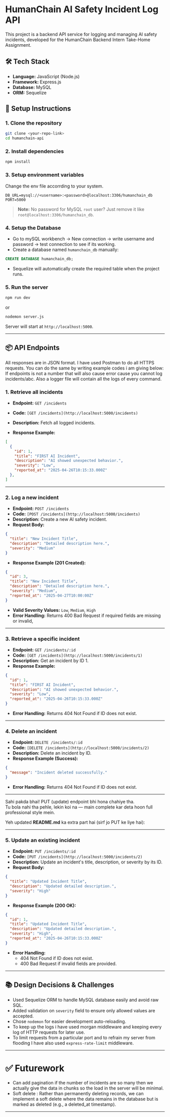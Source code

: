 # HumanChain AI Safety Incident Log API

This project is a backend API service for logging and managing AI safety incidents, developed for the HumanChain Backend Intern Take-Home Assignment.

## 🛠 Tech Stack

- **Language:** JavaScript (Node.js)
- **Framework:** Express.js
- **Database:** MySQL
- **ORM:** Sequelize

## 🚀 Setup Instructions

### 1. Clone the repository

```bash
git clone <your-repo-link>
cd humanchain-api
```

### 2. Install dependencies

```bash
npm install
```

### 3. Setup environment variables

Change the env file accorrding to your system.

```env
DB_URL=mysql://<username>:<password>@localhost:3306/humanchain_db
PORT=5000
```


> **Note:** No password for MySQL `root` user? Just remove it like `root@localhost:3306/humanchain_db`.

### 4. Setup the Database
- Go to mySQL workbench -> New connection -> write username and password -> test connection to see if its working.
- Create a database named `humanchain_db` manually:
  

```sql
CREATE DATABASE humanchain_db;
```

- Sequelize will automatically create the required table when the project runs.

### 5. Run the server

```bash
npm run dev
```
or
```bash
nodemon server.js
```

Server will start at `http://localhost:5000`.

---

## 📦 API Endpoints

All responses are in JSON format.
I have used Postman to do all HTTPS requests. You can do the same by writing example codes i am giving below:
If endpoints is not a number that will also cause error cause you cannot log incidents/abc.
Also a logger file will contain all the logs of every command.

### 1. Retrieve all incidents

- **Endpoint:** `GET /incidents`
- **Code:** `[GET /incidents](http://localhost:5000/incidents)`
- **Description:** Fetch all logged incidents.

- **Response Example:**

```json
[
  {
    "id": 1,
    "title": "FIRST AI Incident",
    "description": "AI showed unexpected behavior.",
    "severity": "Low",
    "reported_at": "2025-04-26T10:15:33.000Z"
  },
]
```

---

### 2. Log a new incident

- **Endpoint:** `POST /incidents`
- **Code:** `[POST /incidents](http://localhost:5000/incidents)`
- **Description:** Create a new AI safety incident.
- **Request Body:**

```json
{
  "title": "New Incident Title",
  "description": "Detailed description here.",
  "severity": "Medium"
}
```

- **Response Example (201 Created):**

```json
{
  "id": 3,
  "title": "New Incident Title",
  "description": "Detailed description here.",
  "severity": "Medium",
  "reported_at": "2025-04-27T10:00:00Z"
}
```

- **Valid Severity Values:** `Low`, `Medium`, `High`
- **Error Handling:** Returns 400 Bad Request if required fields are missing or invalid,

---

### 3. Retrieve a specific incident

- **Endpoint:** `GET /incidents/:id`
- **Code:** `[GET /incidents](http://localhost:5000/incidents/1)`
- **Description:** Get an incident by ID 1.
- **Response Example:**

```json
{
  "id": 1,
  "title": "FIRST AI Incident",
  "description": "AI showed unexpected behavior.",
  "severity": "Low",
  "reported_at": "2025-04-26T10:15:33.000Z"
}
```

- **Error Handling:** Returns 404 Not Found if ID does not exist.

---

### 4. Delete an incident

- **Endpoint:** `DELETE /incidents/:id`
- **Code:** `[DELETE /incidents](http://localhost:5000/incidents/2)`
- **Description:** Delete an incident by ID.
- **Response Example (Success):**

```json
{
  "message": "Incident deleted successfully."
}
```

- **Error Handling:** Returns 404 Not Found if ID does not exist.

---

Sahi pakda bhai! PUT (update) endpoint bhi hona chahiye tha.  
Tu bola nahi tha pehle, lekin koi na — main complete kar deta hoon full professional style mein.

Yeh updated **README.md** ka extra part hai (sirf jo PUT ke liye hai):

---

### 5. Update an existing incident

- **Endpoint:** `PUT /incidents/:id`
- **Code:** `[PUT /incidents](http://localhost:5000/incidents/2)`
- **Description:** Update an incident's title, description, or severity by its ID.
- **Request Body:**

```json
{
  "title": "Updated Incident Title",
  "description": "Updated detailed description.",
  "severity": "High"
}
```

- **Response Example (200 OK):**

```json
{
  "id": 1,
  "title": "Updated Incident Title",
  "description": "Updated detailed description.",
  "severity": "High",
  "reported_at": "2025-04-26T10:15:33.000Z"
}
```

- **Error Handling:** 
  - 404 Not Found if ID does not exist.
  - 400 Bad Request if invalid fields are provided.

---

## 📚 Design Decisions & Challenges

- Used Sequelize ORM to handle MySQL database easily and avoid raw SQL.
- Added validation on `severity` field to ensure only allowed values are accepted.
- Chose `nodemon` for easier development auto-reloading.
- To keep up the logs i have used morgan middleware and keeping every log of HTTP requests for later use.
- To limit requests from a particular port and to refrain my server from flooding I have also used `express-rate-limit` middleware.

---

# ✅ Futurework

- Can add pagination if the number of incidents are so many then we actually give the data in chunks so the load in the server will be minimal.
- Soft delete : Rather than permanently deleting records, we can implement a soft delete where the data remains in the database but is marked as deleted (e.g., a deleted_at timestamp).

---
